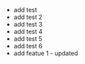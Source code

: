 - add test
- add test 2
- add test 3
- add test 4
- add test 5
- add test 6
- add featue 1 - updated
